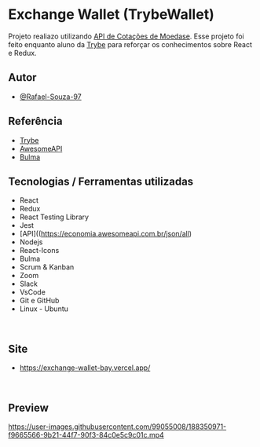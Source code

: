 # Exchange Wallet (TrybeWallet)

Projeto realiazo utilizando [API de Cotações de Moedase](https://economia.awesomeapi.com.br/json/all).
Esse projeto foi feito enquanto aluno da [Trybe](https://www.betrybe.com/) para reforçar 
os conhecimentos sobre React e Redux.


## Autor

- [@Rafael-Souza-97](https://github.com/Rafael-Souza-97)


## Referência

 - [Trybe](https://www.betrybe.com/)
 - [AwesomeAPI](https://docs.awesomeapi.com.br/api-de-moedas)
 - [Bulma](https://bulma.io/)
 

## Tecnologias / Ferramentas utilizadas

- React
- Redux
- React Testing Library
- Jest
- [API]((https://economia.awesomeapi.com.br/json/all)
- Nodejs
- React-Icons
- Bulma
- Scrum & Kanban
- Zoom
- Slack
- VsCode
- Git e GitHub
- Linux - Ubuntu

<br>

## Site 
- https://exchange-wallet-bay.vercel.app/

<br>

## Preview

https://user-images.githubusercontent.com/99055008/188350971-f9665566-9b21-44f7-90f3-84c0e5c9c01c.mp4

